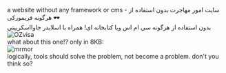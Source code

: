 a website without any framework or cms - سایت امور مهاجرت بدون استفاده از هرگونه فریمورکی 🕶️
<br>
بدون استفاده از هرگونه سی ام اس ویا کتابخانه ای!  همراه با اسلایدر جاوااسکریپتی
<br>
![OZvisa](https://github.com/user-attachments/assets/ec1463bd-79d9-46ef-83e4-cdc3666e005d)
<br>
what about this one!? only in 8KB:
<br>
![mrmor](https://github.com/user-attachments/assets/bbed7c7d-9b18-4506-8d9b-219596cb2e28)
<br>
logically, tools should solve the problem, not become a problem. don't you think so?
<br>
